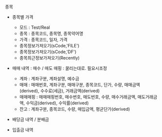 
종목
- 종목별 가격
  - 모드 : Test/Real
  - 종목 : 종목코드, 종목명, 종목약어명
  - 가격 : 종목코드, 일자, 가격
  - 종목정보가져오기(sCode,'FILE')
  - 종목정보가져오기(sCode,'DF')
  - 종목최근정보가져오기(Recently)

- 매매 내역 : 매수 / 매도 매핑 : 꿀리는대로. 필요시조정
  - 계좌 : 계좌구분, 계좌설명, 예수금
  - 매매 : 매매번호, 계좌구분, 매매구분, 종목코드, 단가, 수량, 매매금액(derived), 수수료(세금), 거래금액(derived)
  - 매매매핑 : 매매매핑번호, 매수번호, 매도번호, 수량, 매수거래금액, 매도거래금액, 수익금(derived), 수익률(derived)
  - 잔고 : 계좌구분, 종목코드, 수량, 매입금액, 평균단가(derived)
- 배당금 내역 / 분배금
- 입출금 내역
